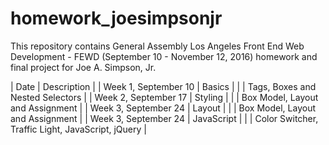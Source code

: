 # homework_joesimpsonjr

This repository contains General Assembly Los Angeles Front End Web Development - FEWD (September 10 - November 12, 2016) homework and final project for Joe A. Simpson, Jr.

| Date                 | Description                                        |
| Week 1, September 10 | Basics                                             |
|                      | Tags, Boxes and Nested Selectors                   |
| Week 2, September 17 | Styling                                            |
|                      | Box Model, Layout and Assignment                   |
| Week 3, September 24 | Layout                                             |
|                      | Box Model, Layout and Assignment                   |
| Week 3, September 24 | JavaScript                                         |
|                      | Color Switcher, Traffic Light, JavaScript, jQuery  |
